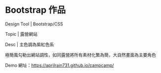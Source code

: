# Bootstrap 作品

Design Tool | Bootstrap/CSS

Topic | 露營網站

Desc | 主色調為紫紅色系

極簡風勾勒出網站調性，如同露營將所有素材化繁為簡，大自然畫面為主要角色

Demo 網址：https://aprilrain731.github.io/campcamp/
